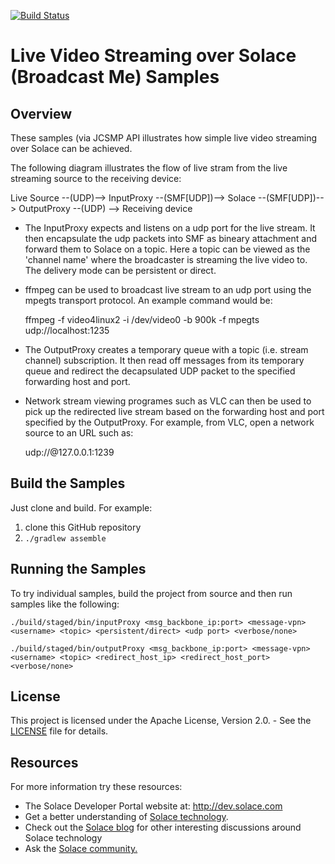 [![Build Status](https://travis-ci.org/SolaceSamples/solace-samples-java.svg?branch=master)](https://travis-ci.org/SolaceSamples/solace-samples-java)

# Live Video Streaming over Solace (Broadcast Me) Samples
## Overview

These samples (via JCSMP API illustrates how simple live video streaming over Solace can be achieved. 

The following diagram illustrates the flow of live stram from the live streaming source to the receiving device:

Live Source --(UDP)--> InputProxy --(SMF[UDP])--> Solace --(SMF[UDP])--> OutputProxy --(UDP) --> Receiving device

- The InputProxy expects and listens on a udp port for the live stream. It then encapsulate the udp packets into SMF as 
bineary attachment and forward them to Solace on a topic.  Here a topic can be viewed as the 'channel name' where the 
broadcaster is streaming the live video to. The delivery mode can be persistent or direct.

- ffmpeg can be used to broadcast live stream to an udp port using the mpegts transport protocol. An example command would be:

	ffmpeg -f video4linux2 -i /dev/video0 -b 900k -f mpegts udp://localhost:1235

- The OutputProxy creates a temporary queue with a topic (i.e. stream channel) subscription.  It then read off messages 
from its temporary queue and redirect the decapsulated UDP packet to the specified forwarding host and port.

- Network stream viewing programes such as VLC can then be used to pick up the redirected live stream based on the
forwarding host and port specified by the OutputProxy.  For example, from VLC, open a network source to an URL such as:

	udp://@127.0.0.1:1239


## Build the Samples

Just clone and build. For example:

  1. clone this GitHub repository
  1. `./gradlew assemble`


## Running the Samples

To try individual samples, build the project from source and then run samples like the following:

    ./build/staged/bin/inputProxy <msg_backbone_ip:port> <message-vpn> <username> <topic> <persistent/direct> <udp port> <verbose/none>

    ./build/staged/bin/outputProxy <msg_backbone_ip:port> <message-vpn> <username> <topic> <redirect_host_ip> <redirect_host_port> <verbose/none>


## License

This project is licensed under the Apache License, Version 2.0. - See the [LICENSE](LICENSE) file for details.


## Resources

For more information try these resources:

- The Solace Developer Portal website at: http://dev.solace.com
- Get a better understanding of [Solace technology](http://dev.solace.com/tech/).
- Check out the [Solace blog](http://dev.solace.com/blog/) for other interesting discussions around Solace technology
- Ask the [Solace community.](http://dev.solace.com/community/)
